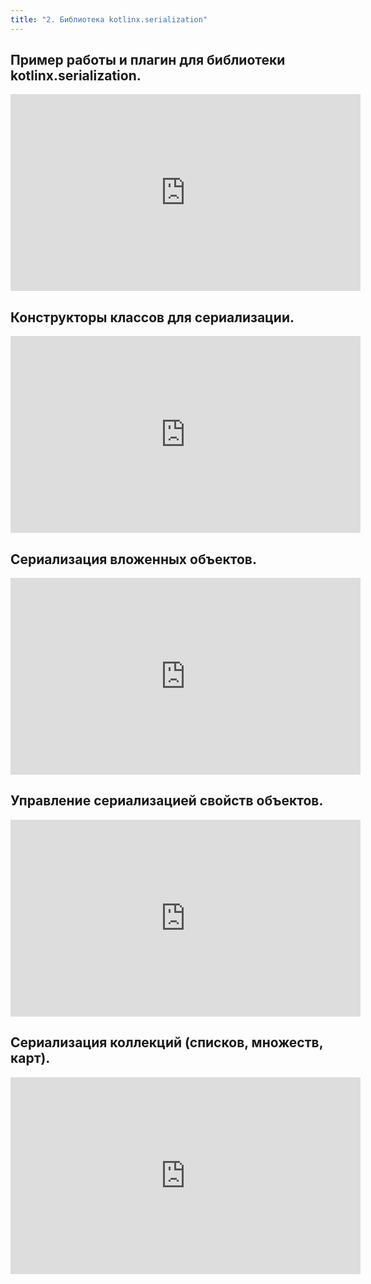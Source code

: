 ```yaml
---
title: "2. Библиотека kotlinx.serialization"
---
```


## Пример работы и плагин для библиотеки kotlinx.serialization.

<iframe width="560" height="315" src="https://frontend.vh.yandex.ru/player/veW1Tx48NtX4?from=partner&mute=0&autoplay=0&branding=0" allow="autoplay; fullscreen; accelerometer; gyroscope; picture-in-picture; encrypted-media" frameborder="0" scrolling="no" allowfullscreen></iframe>

## Конструкторы классов для сериализации.

<iframe width="560" height="315" src="https://frontend.vh.yandex.ru/player/vpKRhmeSIMFE?from=partner&mute=0&autoplay=0&branding=0" allow="autoplay; fullscreen; accelerometer; gyroscope; picture-in-picture; encrypted-media" frameborder="0" scrolling="no" allowfullscreen></iframe>

## Сериализация вложенных объектов.

<iframe width="560" height="315" src="https://frontend.vh.yandex.ru/player/v4UJfgkJAn0M?from=partner&mute=0&autoplay=0&branding=0" allow="autoplay; fullscreen; accelerometer; gyroscope; picture-in-picture; encrypted-media" frameborder="0" scrolling="no" allowfullscreen></iframe>

## Управление сериализацией свойств объектов.

<iframe width="560" height="315" src="https://frontend.vh.yandex.ru/player/v9ym8eKdYmQ8?from=partner&mute=0&autoplay=0&branding=0" allow="autoplay; fullscreen; accelerometer; gyroscope; picture-in-picture; encrypted-media" frameborder="0" scrolling="no" allowfullscreen></iframe>

## Сериализация коллекций (списков, множеств, карт).

<iframe width="560" height="315" src="https://frontend.vh.yandex.ru/player/v_eiei_S_fTI?from=partner&mute=0&autoplay=0&branding=0" allow="autoplay; fullscreen; accelerometer; gyroscope; picture-in-picture; encrypted-media" frameborder="0" scrolling="no" allowfullscreen></iframe>